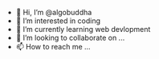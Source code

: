 - 👋 Hi, I’m @algobuddha
- 👀 I’m interested in coding 
- 🌱 I’m currently learning web devlopment 
- 💞️ I’m looking to collaborate on ...
- 📫 How to reach me ...

<!---
algobuddha/algobuddha is a ✨ special ✨ repository because its `README.md` (this file) appears on your GitHub profile.
You can click the Preview link to take a look at your changes.
--->
